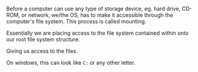 Before a computer can use any type of storage device, eg. hard drive, CD-ROM, or network, we/the OS, has to make it accessible through the computer's file system.
This process is called mounting. 

Essentially we are placing access to the file system contained within onto our root file system structure. 

Giving us access to the files. 

On windows, this can look like `C:` or any other letter. 

